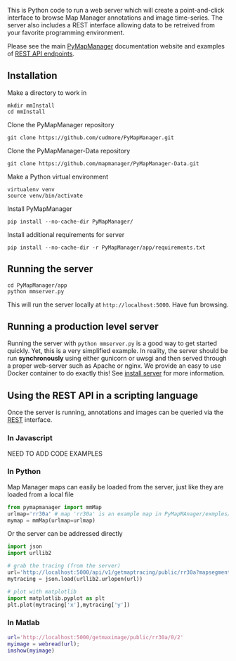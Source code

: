 This is Python code to run a web server which will create a point-and-click interface to browse Map Manager annotations and image time-series. The server also includes a REST interface allowing data to be retreived from your favorite programming environment.

Please see the main [PyMapManager](http://blog.cudmore.io/PyMapManager) documentation website and examples of [REST API endpoints](http://blog.cudmore.io/PyMapManager/rest-api/).

## Installation

Make a directory to work in

	mkdir mmInstall
	cd mmInstall
	
Clone the PyMapManager repository

	git clone https://github.com/cudmore/PyMapManager.git

Clone the PyMapManager-Data repository

	git clone https://github.com/mapmanager/PyMapManager-Data.git

Make a Python virtual environment

	virtualenv venv
	source venv/bin/activate

Install PyMapManager

	pip install --no-cache-dir PyMapManager/

Install additional requirements for server

	pip install --no-cache-dir -r PyMapManager/app/requirements.txt
	
## Running the server

```
cd PyMapManager/app
python mmserver.py
```

This will run the server locally at `http://localhost:5000`. Have fun browsing.

## Running a production level server

Running the server with `python mmserver.py` is a good way to get started quickly. Yet, this is a very simplified example. In reality, the server should be run **synchronously** using either gunicorn or uwsgi and then served through a proper web-server such as Apache or nginx. We provide an easy to use Docker container to do exactly this! See [install server](http://blog.cudmore.io/PyMapManager/install-server/) for more information.


## Using the REST API in a scripting language

Once the server is running, annotations and images can be queried via the [REST](http://blog.cudmore.io/PyMapManager/rest-api/) interface.

### In Javascript

NEED TO ADD CODE EXAMPLES

### In Python

Map Manager maps can easily be loaded from the server, just like they are loaded from a local file

```python
from pymapmanager import mmMap
urlmap='rr30a' # map 'rr30a' is an example map in PyMapMAnager/exmples/exampleMaps
mymap = mmMap(urlmap=urlmap)
```

Or the server can be addressed directly

```python
import json
import urllib2

# grab the tracing (from the server)
url='http://localhost:5000/api/v1/getmaptracing/public/rr30a?mapsegment=&session=3&xstat=x&ystat=y&zstat=z'
mytracing = json.load(urllib2.urlopen(url))

# plot with matplotlib
import matplotlib.pyplot as plt
plt.plot(mytracing['x'],mytracing['y'])
```



### In Matlab

```matlab
url='http://localhost:5000/getmaximage/public/rr30a/0/2'
myimage = webread(url);
imshow(myimage)
```

